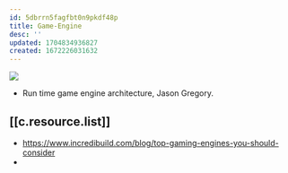 ```yaml
---
id: 5dbrrn5fagfbt0n9pkdf48p
title: Game-Engine
desc: ''
updated: 1704834936827
created: 1672226031632
---
```


![](/assets/images/2024-01-09-13-15-25.png)
  - Run time game engine architecture, Jason Gregory.

## [[c.resource.list]]

- https://www.incredibuild.com/blog/top-gaming-engines-you-should-consider
- 